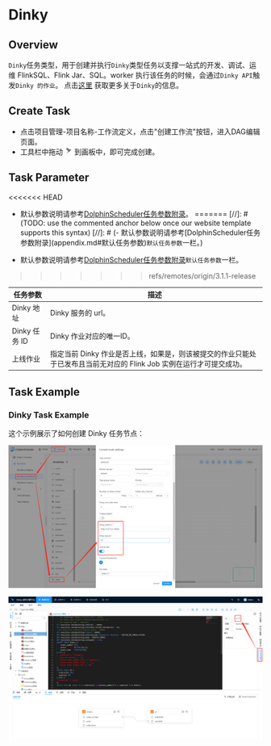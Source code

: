 # Dinky

## Overview

`Dinky`任务类型，用于创建并执行`Dinky`类型任务以支撑一站式的开发、调试、运维 FlinkSQL、Flink Jar、SQL。worker 执行该任务的时候，会通过`Dinky API`触发`Dinky 的作业`。
点击[这里](http://www.dlink.top/) 获取更多关于`Dinky`的信息。

## Create Task

- 点击项目管理-项目名称-工作流定义，点击"创建工作流"按钮，进入DAG编辑页面。
- 工具栏中拖动 <img src="../../../../img/tasks/icons/dinky.png" width="15"/> 到画板中，即可完成创建。

## Task Parameter

<<<<<<< HEAD
- 默认参数说明请参考[DolphinScheduler任务参数附录](appendix.md#默认任务参数)。
=======
[//]: # (TODO: use the commented anchor below once our website template supports this syntax)
[//]: # (- 默认参数说明请参考[DolphinScheduler任务参数附录]&#40;appendix.md#默认任务参数&#41;`默认任务参数`一栏。)

- 默认参数说明请参考[DolphinScheduler任务参数附录](appendix.md)`默认任务参数`一栏。
>>>>>>> refs/remotes/origin/3.1.1-release

|  **任务参数**   |                               **描述**                                |
|-------------|---------------------------------------------------------------------|
| Dinky 地址    | Dinky 服务的 url。                                                      |
| Dinky 任务 ID | Dinky 作业对应的唯一ID。                                                    |
| 上线作业        | 指定当前 Dinky 作业是否上线，如果是，则该被提交的作业只能处于已发布且当前无对应的 Flink Job 实例在运行才可提交成功。 |

## Task Example

### Dinky Task Example

这个示例展示了如何创建 Dinky 任务节点：

![demo-dinky](../../../../img/tasks/demo/dinky.png)

![demo-get-dinky-task-id](../../../../img/tasks/demo/dinky_task_id.png)


